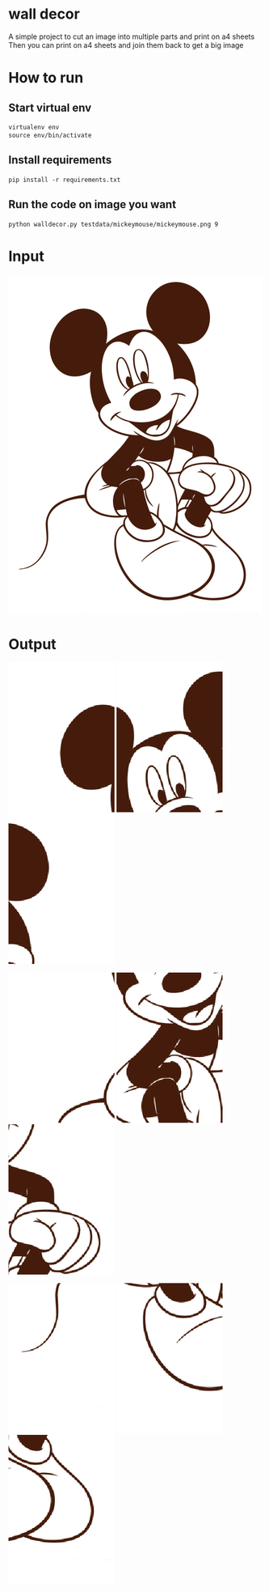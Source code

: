 # wall decor

A simple project to cut an image into multiple parts and print on a4 sheets
Then you can print on a4 sheets and join them back to get a big image



# How to run

## Start virtual env
    virtualenv env
    source env/bin/activate

## Install requirements
    pip install -r requirements.txt

## Run the code on image you want
    python walldecor.py testdata/mickeymouse/mickeymouse.png 9
    
# Input
![mickymouse][mickymouse]


# Output

![mickymouse][mickymouse_0_0]  ![mickymouse][mickymouse_0_1]  ![mickymouse][mickymouse_0_2]

![mickymouse][mickymouse_1_0]  ![mickymouse][mickymouse_1_1]  ![mickymouse][mickymouse_1_2]

![mickymouse][mickymouse_2_0]  ![mickymouse][mickymouse_2_1]  ![mickymouse][mickymouse_2_2]


[mickymouse]: https://github.com/vivekananda/walldecor/raw/master/testdata/mickeymouse/mickeymouse.png "Mickey Mouse"

[mickymouse_0_0]: https://github.com/vivekananda/walldecor/raw/master/testdata/mickeymouse/mickeymouse_0_0.png "Mickey Mouse 0 0"
[mickymouse_0_1]: https://github.com/vivekananda/walldecor/raw/master/testdata/mickeymouse/mickeymouse_0_1.png "Mickey Mouse 0 1"
[mickymouse_0_2]: https://github.com/vivekananda/walldecor/raw/master/testdata/mickeymouse/mickeymouse_0_2.png "Mickey Mouse 0 2"

[mickymouse_1_0]: https://github.com/vivekananda/walldecor/raw/master/testdata/mickeymouse/mickeymouse_1_0.png "Mickey Mouse 1 0"
[mickymouse_1_1]: https://github.com/vivekananda/walldecor/raw/master/testdata/mickeymouse/mickeymouse_1_1.png "Mickey Mouse 1 1"
[mickymouse_1_2]: https://github.com/vivekananda/walldecor/raw/master/testdata/mickeymouse/mickeymouse_1_2.png "Mickey Mouse 1 2"

[mickymouse_2_0]: https://github.com/vivekananda/walldecor/raw/master/testdata/mickeymouse/mickeymouse_2_0.png "Mickey Mouse 2 0"
[mickymouse_2_1]: https://github.com/vivekananda/walldecor/raw/master/testdata/mickeymouse/mickeymouse_2_1.png "Mickey Mouse 2 1"
[mickymouse_2_2]: https://github.com/vivekananda/walldecor/raw/master/testdata/mickeymouse/mickeymouse_2_2.png "Mickey Mouse 2 2"
